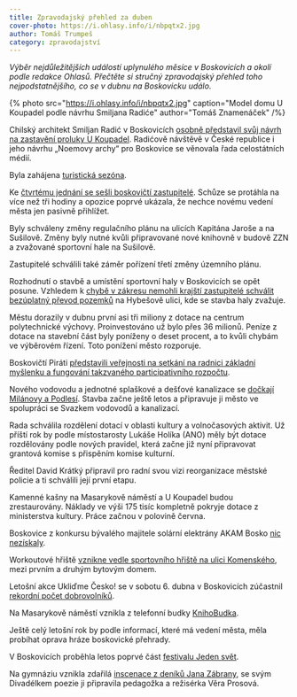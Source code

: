 ```yaml
---
title: Zpravodajský přehled za duben
cover-photo: https://i.ohlasy.info/i/nbpqtx2.jpg
author: Tomáš Trumpeš
category: zpravodajství
---
```


*Výběr nejdůležitějších událostí uplynulého měsíce v Boskovicích a okolí podle redakce Ohlasů. Přečtěte si stručný zpravodajský přehled toho nejpodstatnějšího, co se v dubnu na Boskovicku událo.*

{% photo src="https://i.ohlasy.info/i/nbpqtx2.jpg" caption="Model domu U Koupadel podle návrhu Smiljana Radiće" author="Tomáš Znamenáček" /%}

Chilský architekt Smiljan Radić v Boskovicích [osobně představil svůj návrh na zastavění proluky U Koupadel](https://ohlasy.info/clanky/2019/04/radicova-koupadla.html). Radićově návštěvě v České republice i jeho návrhu „Noemovy archy“ pro Boskovice se věnovala řada celostátních médií.

Byla zahájena [turistická sezóna](https://boskovice.cz/turisticka-sezona-v-boskovicich-byla-zahajena/d-35986).

Ke [čtvrtému jednání se sešli boskovičtí zastupitelé](https://ohlasy.info/clanky/2019/04/zastupitelstvo.html). Schůze se protáhla na více než tři hodiny a opozice poprvé ukázala, že nechce novému vedení města jen pasivně přihlížet.

Byly schváleny změny regulačního plánu na ulicích Kapitána Jaroše a na Sušilově. Změny byly nutné kvůli připravované nové knihovně v budově ZZN a zvažované sportovní hale na Sušilově.

Zastupitelé schválili také záměr pořízení třetí změny územního plánu.

Rozhodnutí o stavbě a umístění sportovní haly v Boskovicích se opět posune. Vzhledem k [chybě v zákresu nemohli krajští zastupitelé schválit bezúplatný převod pozemků](https://ohlasy.info/clanky/2019/04/hala-odklad.html) na Hybešově ulici, kde se stavba haly zvažuje. 

Městu dorazily v dubnu první asi tři miliony z dotace na centrum polytechnické výchovy. Proinvestováno už bylo přes 36 milionů. Peníze z dotace na stavební část byly poníženy o deset procent, a to kvůli chybám ve výběrovém řízení. Toto ponížení město rozporuje.

Boskovičtí Piráti [představili veřejnosti na setkání na radnici základní myšlenku a fungování takzvaného participativního rozpočtu](https://ohlasy.info/clanky/2019/04/participativni-rozpocet.html).

Nového vodovodu a jednotné splaškové a dešťové kanalizace se [dočkají Milánovy a Podlesí](https://ohlasy.info/clanky/2019/04/z-rady.html). Stavba začne ještě letos a připravuje ji město ve spolupráci se Svazkem vodovodů a kanalizací.

Rada schválila rozdělení dotací v oblasti kultury a volnočasových aktivit. Už příští rok by podle místostarosty Lukáše Holíka (ANO) měly být dotace rozdělovány podle nových pravidel, která začne již nyní připravovat grantová komise s přispěním komise kulturní.

Ředitel David Krátký připravil pro radní svou vizi reorganizace městské policie a ti schválili její první etapu.

Kamenné kašny na Masarykově náměstí a U Koupadel budou zrestaurovány. Náklady ve výši 175 tisíc kompletně pokryje dotace z ministerstva kultury. Práce začnou v polovině června.

Boskovice z konkursu bývalého majitele solární elektrány AKAM Bosko [nic nezískaly](https://ohlasy.info/clanky/2019/04/akam-konkurs.html).

Workoutové hřiště [vznikne vedle sportovního hřiště na ulici Komenského](https://ohlasy.info/clanky/2019/04/z-rady-2.html), mezi prvním a druhým bytovým domem. 

Letošní akce Ukliďme Česko! se v sobotu 6. dubna v Boskovicích zúčastnil [rekordní počet dobrovolníků](https://boskovice.cz/letosni-uklid-byl-rekordni-dekujeme/d-36007).

Na Masarykově náměstí vznikla z telefonní budky [KnihoBudka](https://ohlasy.info/clanky/2019/04/z-rady-2.html).

Ještě celý letošní rok by podle informací, které má vedení města, měla probíhat oprava hráze boskovické přehrady.

V Boskovicích proběhla letos poprvé část [festivalu Jeden svět](https://ohlasy.info/clanky/2019/04/jeden-svet.html).

Na gymnáziu vznikla zdařilá [inscenace z deníků Jana Zábrany](https://ohlasy.info/clanky/2019/04/divadlo-zabrana.html), se svým Divadélkem poezie ji připravila pedagožka a režisérka Věra Prosová.

